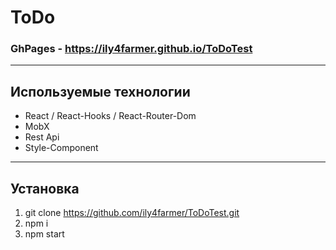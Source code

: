# ToDo

### GhPages - https://ily4farmer.github.io/ToDoTest
---
## Используемые технологии
* React / React-Hooks / React-Router-Dom
* MobX
* Rest Api
* Style-Component
---
## Установка
1. git clone https://github.com/ily4farmer/ToDoTest.git
2. npm i
3. npm start
